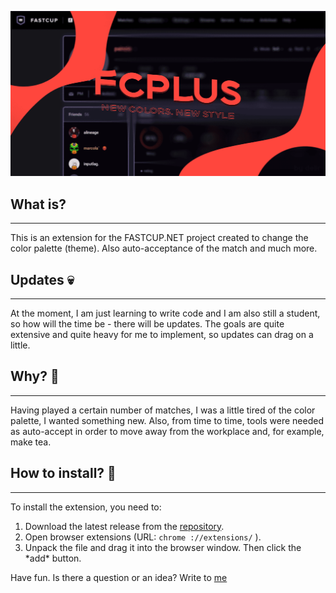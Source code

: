 ![FCPLUS](https://raw.githubusercontent.com/delirxgod/FCPlus/master/images/preview.png)

## What is?
----------------------------------------
This is an extension for the FASTCUP.NET project created to change the color palette (theme). Also auto-acceptance of the match and much more.

## Updates :skull:
----------------------------------------
At the moment, I am just learning to write code and I am also still a student, so how will the time be - there will be updates. The goals are quite extensive and quite heavy for me to implement, so updates can drag on a little.

## Why? :woozy_face:
----------------------------------------
Having played a certain number of matches, I was a little tired of the color palette, I wanted something new. Also, from time to time, tools were needed as auto-accept in order to move away from the workplace and, for example, make tea.

## How to install? :hear_no_evil:
----------------------------------------
To install the extension, you need to:
1. Download the latest release from the [repository](https://github.com/delirxgod/FCPlus/releases).
2. Open browser extensions (URL:  `chrome ://extensions/` ).
3. Unpack the file and drag it into the browser window. Then click the \*add\* button.

Have fun. Is there a question or an idea? Write to [me](https://vk.com/d3lir)